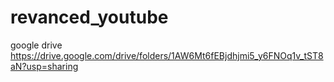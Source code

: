 # revanced_youtube
google drive https://drive.google.com/drive/folders/1AW6Mt6fEBjdhjmi5_y6FNOq1v_tST8aN?usp=sharing
